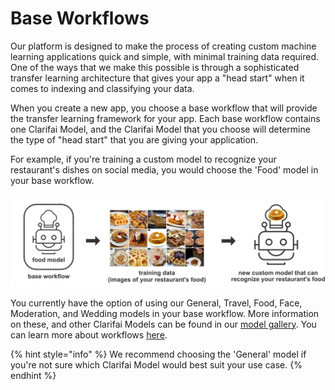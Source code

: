 # Base Workflows

Our platform is designed to make the process of creating custom machine learning applications quick and simple, with minimal training data required. One of the ways that we make this possible is through a sophisticated transfer learning architecture that gives your app a "head start" when it comes to indexing and classifying your data.

When you create a new app, you choose a base workflow that will provide the transfer learning framework for your app. Each base workflow contains one Clarifai Model, and the Clarifai Model that you choose will determine the type of "head start" that you are giving your application.

For example, if you're training a custom model to recognize your restaurant's dishes on social media, you would choose the 'Food' model in your base workflow.

![](../../.gitbook/assets/base_workflow%20%282%29%20%282%29%20%283%29%20%283%29%20%283%29%20%283%29%20%283%29%20%283%29%20%283%29.jpg)

You currently have the option of using our General, Travel, Food, Face, Moderation, and Wedding models in your base workflow. More information on these, and other Clarifai Models can be found in our [model gallery](https://www.clarifai.com/models). You can learn more about workflows [here](https://docs.clarifai.com/api-guide/workflows).

{% hint style="info" %}
We recommend choosing the 'General' model if you're not sure which Clarifai Model would best suit your use case.
{% endhint %}

